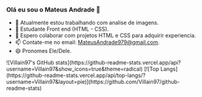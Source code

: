 ### Olá eu sou o Mateus Andrade 👋
- 🔭 Atualmente estou trabalhando com analise de imagens. 
- 🌱 Estudante Front end (HTML - CSS).
- 👯 Espero colaborar com projetos HTML e CSS para adquirir experiencia. 
- 📫 Contate-me no email: MateusAndrade979@gmail.com.
- 😄 Pronomes Ele/Dele.
<div> 
    ![Villain97's GitHub stats](https://github-readme-stats.vercel.app/api?username=Villain97&show_icons=true&theme=radical)
    [![Top Langs](https://github-readme-stats.vercel.app/api/top-langs/?username=Villain97&layout=pie)](https://github.com/Villain97/github-readme-stats)
